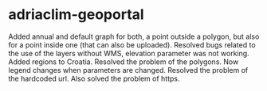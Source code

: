 # adriaclim-geoportal
Added annual and default graph for both, a point outside a polygon, but also for a point inside one (that can also be uploaded).
Resolved bugs related to the use of the layers without WMS, elevation parameter was not working.
Added regions to Croatia.
Resolved the problem of the polygons.
Now legend changes when parameters are changed.
Resolved the problem of the hardcoded url.
Also solved the problem of https.
